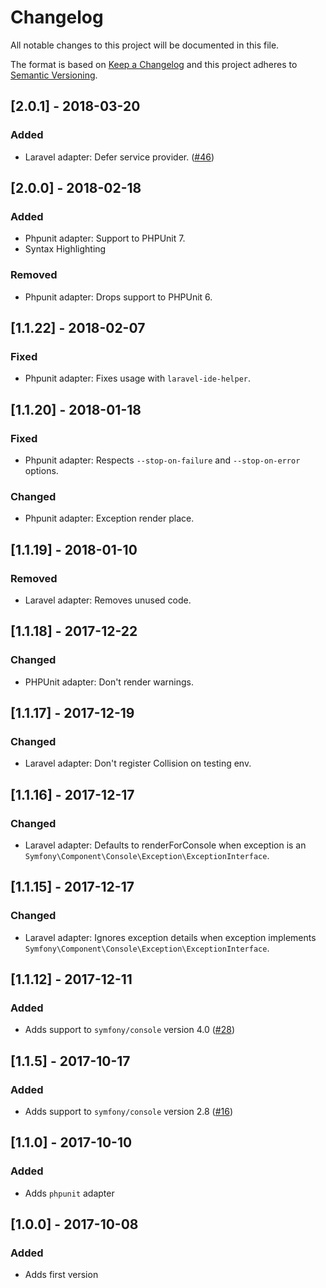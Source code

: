 # Changelog
All notable changes to this project will be documented in this file.

The format is based on [Keep a Changelog](http://keepachangelog.com/)
and this project adheres to [Semantic Versioning](http://semver.org/).

## [2.0.1] - 2018-03-20
### Added
- Laravel adapter: Defer service provider. ([#46](https://github.com/nunomaduro/collision/pull/46))

## [2.0.0] - 2018-02-18
### Added
- Phpunit adapter: Support to PHPUnit 7.
- Syntax Highlighting

### Removed
- Phpunit adapter: Drops support to PHPUnit 6.

## [1.1.22] - 2018-02-07
### Fixed
- Phpunit adapter: Fixes usage with `laravel-ide-helper`.

## [1.1.20] - 2018-01-18
### Fixed
- Phpunit adapter: Respects `--stop-on-failure` and `--stop-on-error` options.

### Changed
- Phpunit adapter: Exception render place.

## [1.1.19] - 2018-01-10
### Removed
- Laravel adapter: Removes unused code.

## [1.1.18] - 2017-12-22
### Changed
- PHPUnit adapter: Don't render warnings.

## [1.1.17] - 2017-12-19
### Changed
- Laravel adapter: Don't register Collision on testing env.

## [1.1.16] - 2017-12-17
### Changed
- Laravel adapter: Defaults to renderForConsole when exception is an `Symfony\Component\Console\Exception\ExceptionInterface`.

## [1.1.15] - 2017-12-17
### Changed
- Laravel adapter: Ignores exception details when exception implements `Symfony\Component\Console\Exception\ExceptionInterface`.

## [1.1.12] - 2017-12-11
### Added
- Adds support to `symfony/console` version 4.0 ([#28](https://github.com/nunomaduro/collision/pull/28))

## [1.1.5] - 2017-10-17
### Added
- Adds support to `symfony/console` version 2.8 ([#16](https://github.com/nunomaduro/collision/pull/16))

## [1.1.0] - 2017-10-10
### Added
- Adds `phpunit` adapter

## [1.0.0] - 2017-10-08
### Added
- Adds first version
